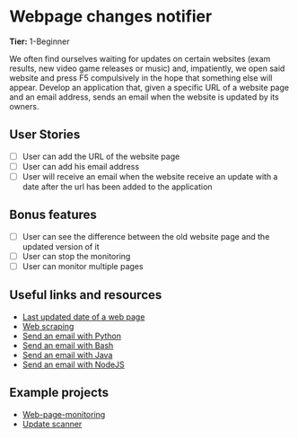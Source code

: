# Webpage changes notifier

**Tier:** 1-Beginner

We often find ourselves waiting for updates on certain websites (exam results, new video game releases or music) and, impatiently, we open said website and press F5 compulsively in the hope that something else will appear.
Develop an application that, given a specific URL of a website page and an email address, sends an email when the website is updated by its owners. 

## User Stories

-   [ ] User can add the URL of the website page
-   [ ] User can add his email address
-   [ ] User will receive an email when the website receive an update with a date after the url has been added to the application

## Bonus features

-   [ ] User can see the difference between the old website page and the updated version of it
-   [ ] User can stop the monitoring
-   [ ] User can monitor multiple pages

## Useful links and resources

- [Last updated date of a web page]("https://www.webnots.com/how-to-find-last-updated-date-of-a-web-page/")
- [Web scraping]("https://careerfoundry.com/en/blog/data-analytics/web-scraping-guide/")
- [Send an email with Python]("https://realpython.com/python-send-email/")
- [Send an email with Bash]("https://linuxhint.com/bash_script_send_email/")
- [Send an email with Java]("https://www.tutorialspoint.com/java/java_sending_email.htm")
- [Send an email with NodeJS]("https://www.w3schools.com/nodejs/nodejs_email.asp")

## Example projects

- [Web-page-monitoring]("https://github.com/varadkulkarni11/web-page-monitoring")
- [Update scanner]("https://github.com/sneakypete81/updatescanner")